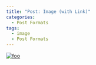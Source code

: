 ```yaml
---
title: "Post: Image (with Link)"
categories:
  - Post Formats
tags:
  - image
  - Post Formats
---
```


[![foo](https://farm5.staticflickr.com/4073/4939853213_33ffc0290b_b.jpg)](https://flic.kr/p/8ww3fZ)
